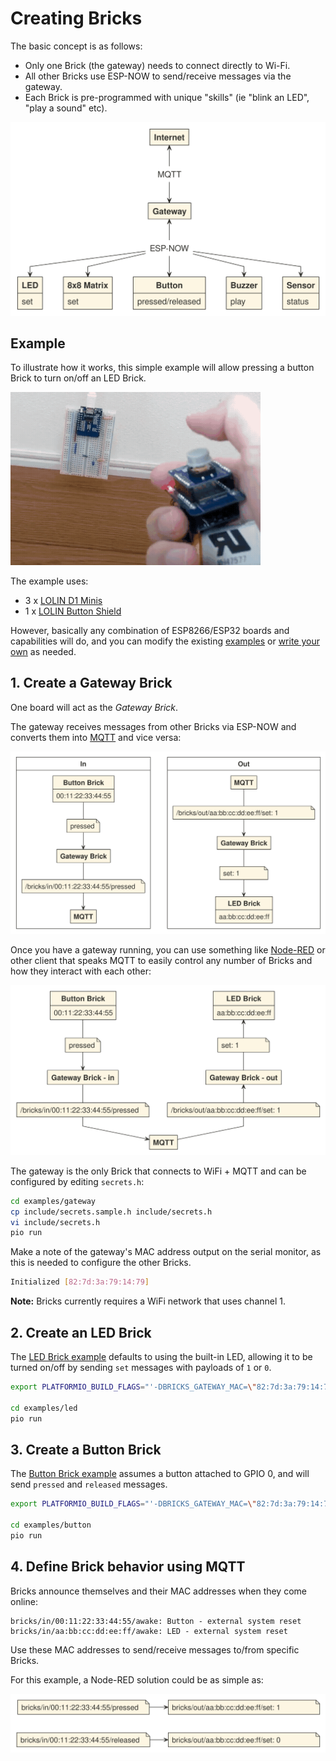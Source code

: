 # Creating Bricks

The basic concept is as follows:

- Only one Brick (the gateway) needs to connect directly to Wi-Fi.
- All other Bricks use ESP-NOW to send/receive messages via the gateway.
- Each Brick is pre-programmed with unique "skills" (ie "blink an LED", "play a sound" etc).

<img src=/docs/overview.svg>

## Example

To illustrate how it works, this simple example will allow pressing
a button Brick to turn on/off an LED Brick.

<img src=/docs/example.gif width=400>

The example uses:

- 3 x [LOLIN D1 Minis](https://www.aliexpress.com/item/32529101036.html)
- 1 x [LOLIN Button Shield](https://www.aliexpress.com/item/32575988167.html)

However, basically any combination of ESP8266/ESP32 boards and capabilities will do, and you can modify the existing [examples](/examples) or [write your own](/docs/integrate.md) as needed.

## 1. Create a Gateway Brick

One board will act as the _Gateway Brick_.

The gateway receives messages from other Bricks via ESP-NOW and converts them into [MQTT](https://mqtt.org/) and vice versa:

<img src=/docs/gateway.svg>

Once you have a gateway running, you can use something like [Node-RED](https://nodered.org/) or other client that speaks MQTT to easily control any number of Bricks and how they interact with each other:

<img src=/docs/combine.svg>

The gateway is the only Brick that connects to WiFi + MQTT and can be configured by editing `secrets.h`:

```bash
cd examples/gateway
cp include/secrets.sample.h include/secrets.h
vi include/secrets.h
pio run
```

Make a note of the gateway's MAC address output on the serial monitor, as this is needed to configure the other Bricks.

```bash
Initialized [82:7d:3a:79:14:79]
```

**Note:** Bricks currently requires a WiFi network that uses channel 1.

## 2. Create an LED Brick

The [LED Brick example](/examples/led) defaults to using the built-in LED, allowing it to
be turned on/off by sending `set` messages with payloads of `1` or `0`.

```bash
export PLATFORMIO_BUILD_FLAGS="'-DBRICKS_GATEWAY_MAC=\"82:7d:3a:79:14:79\"'"

cd examples/led
pio run
```

## 3. Create a Button Brick

The [Button Brick example](/examples/button) assumes a button attached
to GPIO 0, and will send `pressed` and `released` messages.

```bash
export PLATFORMIO_BUILD_FLAGS="'-DBRICKS_GATEWAY_MAC=\"82:7d:3a:79:14:79\"'"

cd examples/button
pio run
```

## 4. Define Brick behavior using MQTT

Bricks announce themselves and their MAC addresses when they come online:

```mqtt
bricks/in/00:11:22:33:44:55/awake: Button - external system reset
bricks/in/aa:bb:cc:dd:ee:ff/awake: LED - external system reset
```

Use these MAC addresses to send/receive messages to/from specific Bricks.

For this example, a Node-RED solution could be as simple as:

<img src=/docs/mqtt.svg>

